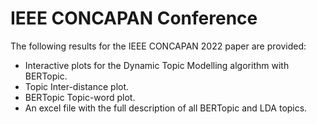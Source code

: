 # IEEE CONCAPAN Conference
The following results for the IEEE CONCAPAN 2022 paper are provided:
- Interactive plots for the Dynamic Topic Modelling algorithm with BERTopic.
- Topic Inter-distance plot.
- BERTopic Topic-word plot.
- An excel file with the full description of all BERTopic and LDA topics.

